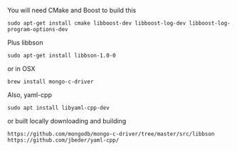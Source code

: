 You will need CMake and Boost to build this

``` 
sudo apt-get install cmake libboost-dev libboost-log-dev libboost-log-program-options-dev
```


Plus libbson

```
sudo apt-get install libbson-1.0-0
```

or in OSX

```
brew install mongo-c-driver
```

Also, yaml-cpp

```
sudo apt install libyaml-cpp-dev
```

or built locally downloading and building
```
https://github.com/mongodb/mongo-c-driver/tree/master/src/libbson
https://github.com/jbeder/yaml-cpp/
```
